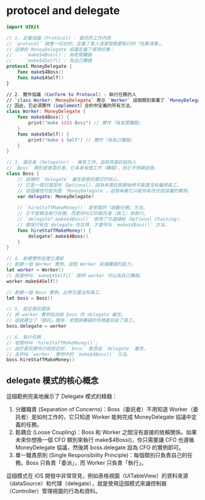 # protocel and delegate

```swift
import UIKit

// 1. 定義協議 (Protocol) - 委託的工作內容
// `protocol` 就像一份合約，定義了某人或某物需要執行的「任務清單」。
// 這裡的 MoneyDelegate 協議定義了兩項任務：
//   - `make$4Boss()`: 為老闆賺錢
//   - `make$4Self()`: 為自己賺錢
protocol MoneyDelegate {
    func make$4Boss()
    func make$4Self()
}

// 2. 實作協議 (Conform to Protocol) - 執行任務的人
// `class Worker: MoneyDelegate` 表示 `Worker` 這個類別簽署了 `MoneyDelegate` 這份合約。
// 因此，它必須實作（implement）合約中定義的所有方法。
class Worker: MoneyDelegate {
    func make$4Boss() {
        print("make $$$$ Boss") // 實作「為老闆賺錢」
    }
    func make$4Self() {
        print("make $ Self") // 實作「為自己賺錢」
    }
}

// 3. 委託者 (Delegator) - 擁有工作，並將其委託給別人
// `Boss` 類別就是委託者。它本身有個工作（賺錢），但它不想親自做。
class Boss {
    // 這裡的 `delegate` 屬性是委託模式的核心。
    // 它是一個可選型別（Optional），因為老闆在剛開始時可能還沒有僱用員工。
    // 這個屬性的型別是 `MoneyDelegate`，這意味著它只能持有符合該協議的實例。
    var delegate: MoneyDelegate?
    
    // `hireStaffMakeMoney()` 是老闆的「啟動任務」方法。
    // 它不會親自執行任務，而是呼叫它的委託者（員工）來執行。
    // `delegate?.make$4Boss()` 使用了可選鏈結（Optional Chaining），
    // 確保只有在 delegate 存在時，才會呼叫 `make$4Boss()` 方法。
    func hireStaffMakeMoney() {
        delegate?.make$4Boss()
    }
}

// 4. 創建實例並建立連結
// 創建一個 Worker 實例，這個 Worker 具備賺錢的能力。
let worker = Worker()
// 直接呼叫 `make$4Self()` 證明 worker 可以為自己賺錢。
worker.make$4Self()

// 創建一個 Boss 實例，此時它還沒有員工。
let boss = Boss()

// 5. 設定委託關係
// 將 worker 實例指派給 boss 的 delegate 屬性。
// 這就建立了「委託」關係：老闆將賺錢的任務委託給了員工。
boss.delegate = worker

// 6. 執行任務
// 老闆呼叫 `hireStaffMakeMoney()`。
// 由於委託關係已經設定好，`boss` 會透過 `delegate` 屬性，
// 去呼叫 `worker` 實例中的 `make$4Boss()` 方法。
boss.hireStaffMakeMoney()
```

## delegate 模式的核心概念

這個範例完美地展示了 Delegate 模式的精髓：

1. 分離職責 (Separation of Concerns)：Boss（委託者）不用知道 Worker（委託者）是如何工作的，它只知道 Worker 能夠完成 MoneyDelegate 協議中定義的任務。
2. 鬆耦合 (Loose Coupling)：Boss 和 Worker 之間沒有直接的依賴關係。如果未來你想換一個 CFO 類別來執行 make$4Boss()，你只需要讓 CFO 也遵循 MoneyDelegate 協議，然後將 boss.delegate 設為 CFO 的實例即可。
3. 單一職責原則 (Single Responsibility Principle)：每個類別只負責自己的任務。Boss 只負責「委派」，而 Worker 只負責「執行」。

這個模式在 iOS 開發中非常常見，例如表格視圖（UITableView）的資料來源（dataSource）和代理（delegate），就是使用這個模式來讓控制器（Controller）管理視圖的行為和資料。
